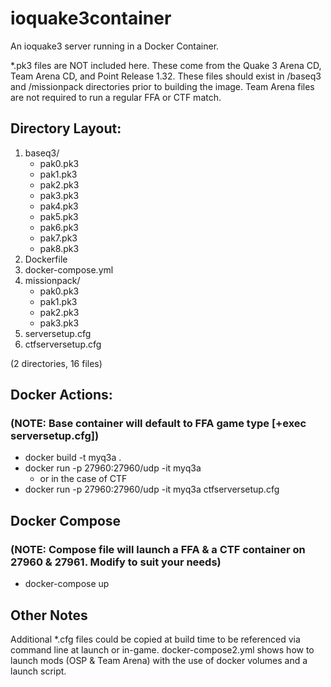 # ioquake3container

An ioquake3 server running in a Docker Container.

*.pk3 files are NOT included here. These come from the Quake 3 Arena CD, Team Arena CD, and Point Release 1.32. These files should exist in /baseq3 and /missionpack directories prior to building the image. Team Arena files are not required to run a regular FFA or CTF match.

## Directory Layout:

1. baseq3/
    * pak0.pk3
    * pak1.pk3
    * pak2.pk3
    * pak3.pk3
    * pak4.pk3
    * pak5.pk3
    * pak6.pk3
    * pak7.pk3
    * pak8.pk3
2. Dockerfile
3. docker-compose.yml
4. missionpack/
    * pak0.pk3
    * pak1.pk3
    * pak2.pk3
    * pak3.pk3
5. serversetup.cfg
6. ctfserversetup.cfg

(2 directories, 16 files)

## Docker Actions:
### (NOTE: Base container will default to FFA game type [+exec serversetup.cfg])

* docker build -t myq3a .
* docker run -p 27960:27960/udp -it myq3a
  * or in the case of CTF
* docker run -p 27960:27960/udp -it myq3a ctfserversetup.cfg

## Docker Compose
### (NOTE: Compose file will launch a FFA & a CTF container on 27960 & 27961. Modify to suit your needs)
* docker-compose up

## Other Notes
Additional *.cfg files could be copied at build time to be referenced via command line at launch or in-game. docker-compose2.yml shows how to launch mods (OSP & Team Arena) with the use of docker volumes and a launch script.

